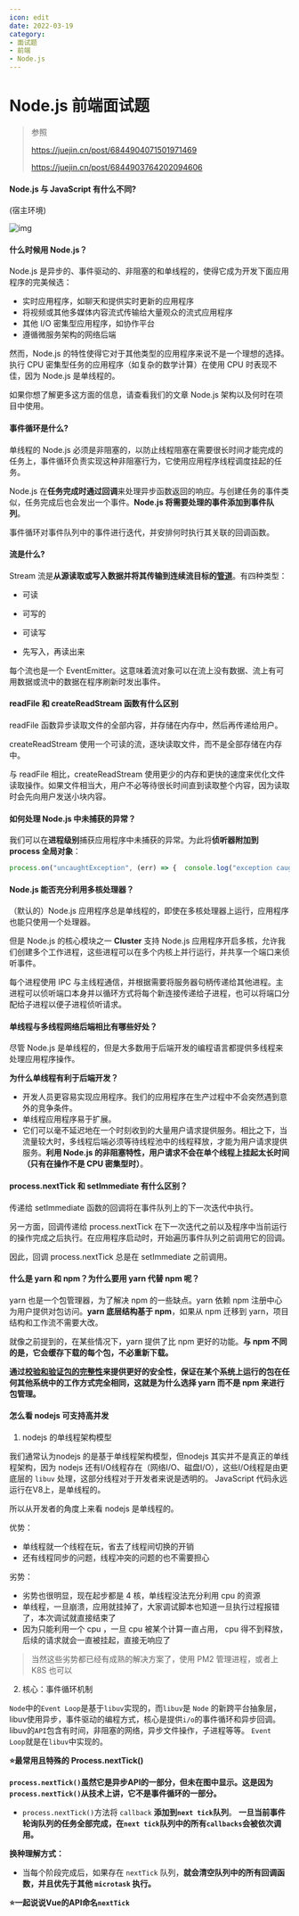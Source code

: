 ```yaml
---
icon: edit
date: 2022-03-19
category:
- 面试题
- 前端
- Node.js
---
```


# Node.js 前端面试题

> 参照
>
> https://juejin.cn/post/6844904071501971469
>
> https://juejin.cn/post/6844903764202094606

#### Node.js 与 JavaScript 有什么不同?

(宿主环境)

![img](https://mc-web-1259409954.cos.ap-guangzhou.myqcloud.com/MyImages/2ee2f07e9bce4fc9778bf05273645365.png)

#### 什么时候用 Node.js？

Node.js 是异步的、事件驱动的、非阻塞的和单线程的，使得它成为开发下面应用程序的完美候选：

- 实时应用程序，如聊天和提供实时更新的应用程序
- 将视频或其他多媒体内容流式传输给大量观众的流式应用程序
- 其他 I/O 密集型应用程序，如协作平台
- 遵循微服务架构的网络后端

然而，Node.js 的特性使得它对于其他类型的应用程序来说不是一个理想的选择。执行 CPU 密集型任务的应用程序（如复杂的数学计算）在使用 CPU 时表现不佳，因为 Node.js 是单线程的。

如果你想了解更多这方面的信息，请查看我们的文章 Node.js 架构以及何时在项目中使用。

#### 事件循环是什么?

单线程的 Node.js 必须是非阻塞的，以防止线程阻塞在需要很长时间才能完成的任务上，事件循环负责实现这种非阻塞行为，它使用应用程序线程调度挂起的任务。

Node.js 在**任务完成时通过回调**来处理异步函数返回的响应。与创建任务的事件类似，任务完成后也会发出一个事件。**Node.js 将需要处理的事件添加到事件队列**。

事件循环对事件队列中的事件进行迭代，并安排何时执行其关联的回调函数。

#### 流是什么?

Stream 流是**从源读取或写入数据并将其传输到连续流目标的<u>管道</u>**。有四种类型：

- 可读

- 可写的

- 可读写

- 先写入，再读出来

每个流也是一个 EventEmitter。这意味着流对象可以在流上没有数据、流上有可用数据或流中的数据在程序刷新时发出事件。

#### readFile 和 createReadStream 函数有什么区别

readFile 函数异步读取文件的全部内容，并存储在内存中，然后再传递给用户。

createReadStream 使用一个可读的流，逐块读取文件，而不是全部存储在内存中。

与 readFile 相比，createReadStream 使用更少的内存和更快的速度来优化文件读取操作。如果文件相当大，用户不必等待很长时间直到读取整个内容，因为读取时会先向用户发送小块内容。

#### 如何处理 Node.js 中未捕获的异常？

我们可以在**进程级别**捕获应用程序中未捕获的异常。为此将**侦听器附加到 process 全局对象**：

```js
process.on("uncaughtException", (err) => {  console.log("exception caught: ", err);});
```

####  Node.js 能否充分利用多核处理器？

（默认的）Node.js 应用程序总是单线程的，即使在多核处理器上运行，应用程序也能只使用一个处理器。

但是 Node.js 的核心模块之一 **Cluster** 支持 Node.js 应用程序开启多核，允许我们创建多个工作进程，这些进程可以在多个内核上并行运行，并共享一个端口来侦听事件。

每个进程使用 IPC 与主线程通信，并根据需要将服务器句柄传递给其他进程。主进程可以侦听端口本身并以循环方式将每个新连接传递给子进程，也可以将端口分配给子进程以便子进程侦听请求。

#### 单线程与多线程网络后端相比有哪些好处？

尽管 Node.js 是单线程的，但是大多数用于后端开发的编程语言都提供多线程来处理应用程序操作。

**为什么单线程有利于后端开发？**

- 开发人员更容易实现应用程序。我们的应用程序在生产过程中不会突然遇到意外的竞争条件。
- 单线程应用程序易于扩展。
- 它们可以毫不延迟地在一个时刻收到的大量用户请求提供服务。相比之下，当流量较大时，多线程后端必须等待线程池中的线程释放，才能为用户请求提供服务。**利用 Node.js 的非阻塞特性，用户请求不会在单个线程上挂起太长时间（只有在操作不是 CPU 密集型时）**。

#### process.nextTick 和 setImmediate 有什么区别？

传递给 setImmediate 函数的回调将在事件队列上的下一次迭代中执行。

另一方面，回调传递给 process.nextTick 在下一次迭代之前以及程序中当前运行的操作完成之后执行。在应用程序启动时，开始遍历事件队列之前调用它的回调。

因此，回调 process.nextTick 总是在 setImmediate 之前调用。

#### 什么是 yarn 和 npm？为什么要用 yarn 代替 npm 呢？

yarn 也是一个包管理器，为了解决 npm 的一些缺点。yarn 依赖 npm 注册中心为用户提供对包访问。**yarn 底层结构基于 npm**，如果从 npm 迁移到 yarn，项目结构和工作流不需要大改。

就像之前提到的，在某些情况下，yarn 提供了比 npm 更好的功能。**与 npm 不同的是，它会缓存下载的每个包，不必重新下载。**

**通过<u>校验和验证包的完整性</u>来提供更好的安全性，保证在某个系统上运行的包在任何其他系统中的工作方式完全相同，这就是为什么选择 yarn 而不是 npm 来进行包管理。**

#### 怎么看 nodejs 可支持高并发

1. nodejs 的单线程架构模型

我们通常认为nodejs 的是基于单线程架构模型，但nodejs 其实并不是真正的单线程架构，因为 nodejs 还有I/O线程存在（网络I/O、磁盘I/O），这些I/O线程是由更底层的 `libuv` 处理，这部分线程对于开发者来说是透明的。 JavaScript 代码永远运行在V8上，是单线程的。

所以从开发者的角度上来看 nodejs 是单线程的。

优势：

- 单线程就一个线程在玩，省去了线程间切换的开销
- 还有线程同步的问题，线程冲突的问题的也不需要担心

劣势：

- 劣势也很明显，现在起步都是 4 核，单线程没法充分利用 cpu 的资源
- 单线程，一旦崩溃，应用就挂掉了，大家调试脚本也知道一旦执行过程报错了，本次调试就直接结束了
- 因为只能利用一个 cpu ，一旦 cpu 被某个计算一直占用， cpu 得不到释放，后续的请求就会一直被挂起，直接无响应了

> 当然这些劣势都已经有成熟的解决方案了，使用 PM2 管理进程，或者上 K8S 也可以

2. 核心：事件循环机制

`Node`中的`Event Loop`是基于`libuv`实现的，而`libuv`是 `Node` 的新跨平台抽象层，libuv使用异步，事件驱动的编程方式，核心是提供`i/o`的事件循环和异步回调。libuv的`API`包含有时间，非阻塞的网络，异步文件操作，子进程等等。 `Event Loop`就是在`libuv`中实现的。

**:star:最常用且特殊的 Process.nextTick()**

**`process.nextTick()`虽然它是异步API的一部分，但未在图中显示。这是因为`process.nextTick()`从技术上讲，它不是事件循环的一部分。**

- `process.nextTick()`方法将 `callback` **添加到`next tick`队列**。 **一旦当前事件轮询队列的任务全部完成，在`next tick`队列中的所有`callbacks`会被依次调用。**

**换种理解方式：**

- 当每个阶段完成后，如果存在 `nextTick` 队列，**就会清空队列中的所有回调函数，并且优先于其他 `microtask` 执行。**

**:star:一起说说Vue的API命名`nextTick`**
